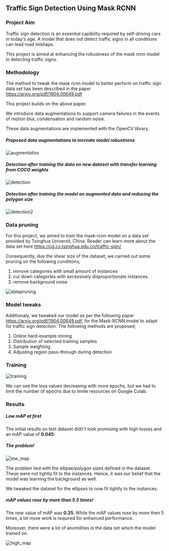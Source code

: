 ## Traffic Sign Detection Using Mask RCNN


### Project Aim

Traffic sign detection is an essential capibility required by self-driving cars in today's age. A model that does not detect traffic signs in all conditions can lead road mishaps. 

This project is aimed at enhancing the robustness of the mask rcnn model in detecting traffic signs. 

### Methodology 

The method to tweak the mask rcnn model to better perform on traffic sign data set has been described in the paper https://arxiv.org/pdf/1904.00649.pdf

This project builds on the above paper.

We introduce data augmentations to support camera failures in the events of motion blur, condensation and random noise.

These data augmentations are implemented with the OpenCV library.   

##### Proposed data augmentations to increate model robustness

![augmentatios](https://github.com/deveshdatwani/traffic-sign-detection-using-mask-rcnn/blob/main/assets/augmentations.jpg)

##### Detection after training the data on new dataset with transfer learning from COCO weights

![detection](https://github.com/deveshdatwani/traffic-sign-detection-using-mask-rcnn/blob/main/assets/detection.jpg)


##### Detection after training the model on augmented data and reducing the polygon size 

![detection2](https://github.com/deveshdatwani/traffic-sign-detection-using-mask-rcnn/blob/main/assets/detection2.jpg)


### Data pruning

For this project, we aimed to train the mask-rcnn model on a data set provided by Tsinghua Universit, China. Reader can learn more about the data set here  https://cg.cs.tsinghua.edu.cn/traffic-sign/


Consequently, due the shear size of the dataset, we carried out some pruning on the following conditions;

1. remove categories with small amount of instances
2. cut down categories with excessively disproportionate instances.
3. remove background noise


![datapruning](https://github.com/deveshdatwani/traffic-sign-detection-using-mask-rcnn/blob/main/assets/data_pruning.png)

### Model tweaks

Additionaly, we tweaked our model as per the following paper https://arxiv.org/pdf/1904.00649.pdf, for the Mask-RCNN model to adapt for traffic sign detection. The following methods are proposed;

1. Online hard-example mining
2. Distribution of selected training samples
3. Sample weighting
4. Adjusting region pass-through during detection


### Training

![training](https://github.com/deveshdatwani/traffic-sign-detection-using-mask-rcnn/blob/main/assets/training.png)

We can see the loss values decreasing with more epochs, but we had to limit the number of epochs due to limite resources on Google Colab. 


### Results 

##### Low mAP at first

The initial results on test dataset didn't look promising with high losses and an mAP value of **0.045**. 

##### The problem! 

![low_map](https://github.com/deveshdatwani/traffic-sign-detection-using-mask-rcnn/blob/main/assets/low_map.png)

The problem lied with the ellipse/polygon sizes defined in the dataset. These were not tightly fit to the instances. Hence, it was our belief that the model was learning the background as well. 

We tweaked the dataset for the ellipses to now fit tightly to the instances. 


##### mAP values rose by more than 5.5 times! 

The new value of mAP was **0.25**. While the mAP values rose by more then 5 times, a lot more work is required for enhanced performance. 

Moreover, there were a lot of anomilities in the data set which the model trained on. 

![high_map](https://github.com/deveshdatwani/traffic-sign-detection-using-mask-rcnn/blob/main/assets/high_map.png)


